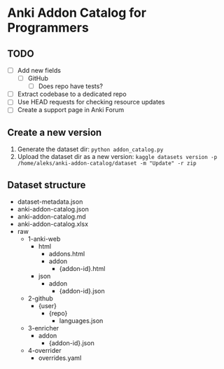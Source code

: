 # Anki Addon Catalog for Programmers

## TODO
- [ ] Add new fields
    - [ ] GitHub
        - [ ] Does repo have tests?
- [ ] Extract codebase to a dedicated repo
- [ ] Use HEAD requests for checking resource updates
- [ ] Create a support page in Anki Forum

## Create a new version
1. Generate the dataset dir: `python addon_catalog.py`
2. Upload the dataset dir as a new version:
   `kaggle datasets version -p /home/aleks/anki-addon-catalog/dataset -m "Update" -r zip`

## Dataset structure
- dataset-metadata.json
- anki-addon-catalog.json
- anki-addon-catalog.md
- anki-addon-catalog.xlsx
- raw
    - 1-anki-web
        - html
            - addons.html
            - addon
                - {addon-id}.html
        - json
            - addon
                - {addon-id}.json
    - 2-github
        - {user}
            - {repo}
                - languages.json
    - 3-enricher
        - addon
            - {addon-id}.json
    - 4-overrider
        - overrides.yaml